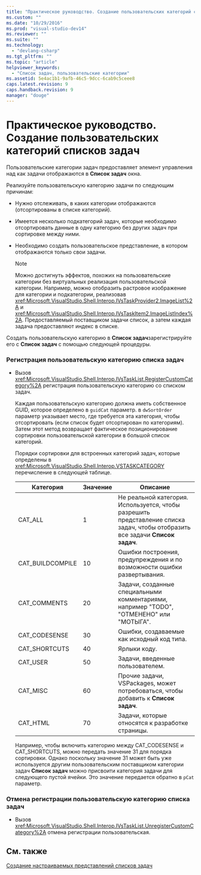 ```yaml
---
title: "Практическое руководство. Создание пользовательских категорий списков задач | Microsoft Docs"
ms.custom: ""
ms.date: "10/29/2016"
ms.prod: "visual-studio-dev14"
ms.reviewer: ""
ms.suite: ""
ms.technology: 
  - "devlang-csharp"
ms.tgt_pltfrm: ""
ms.topic: "article"
helpviewer_keywords: 
  - "Список задач, пользовательские категории"
ms.assetid: 5e4ac1b1-9afb-46c5-9dcc-6cab9c5ceee8
caps.latest.revision: 9
caps.handback.revision: 9
manager: "douge"
---
```

# Практическое руководство. Создание пользовательских категорий списков задач
Пользовательские категории задач предоставляет элемент управления над как задачи отображаются в **Список задач** окна.  
  
 Реализуйте пользовательскую категорию задачи по следующим причинам:  
  
-   Нужно отслеживать, в каких категории отображаются \(отсортированы в списке категорий\).  
  
-   Имеется несколько подкатегорий задач, которые необходимо отсортировать данные в одну категорию без других задач при сортировке между ними.  
  
-   Необходимо создать пользовательское представление, в котором отображаются только свои задачи.  
  
    > [!NOTE]
    >  Можно достигнуть эффектов, похожих на пользовательские категории без виртуальных реализация пользовательской категории.  Например, можно отобразить растровое изображение для категории и подкатегории, реализовав <xref:Microsoft.VisualStudio.Shell.Interop.IVsTaskProvider2.ImageList%2A> и  <xref:Microsoft.VisualStudio.Shell.Interop.IVsTaskItem2.ImageListIndex%2A>.  Предоставляемый поставщиком задачи список, а затем каждая задача предоставляют индекс в списке.  
  
 Создать пользовательскую категорию в **Список задач**зарегистрируйте его с  **Список задач** с помощью следующей процедуры.  
  
### Регистрация пользовательскую категорию списка задач  
  
-   Вызов <xref:Microsoft.VisualStudio.Shell.Interop.IVsTaskList.RegisterCustomCategory%2A> регистрация пользовательскую категорию со списком задач.  
  
     Каждая пользовательскую категорию должна иметь собственное GUID, которое определено в `guidCat` параметр.  в `dwSortOrder` параметр указывает место, где требуется эта категория, чтобы отсортировать \(если список будет отсортирован по категориям\).  Затем этот метод возвращает фактическое позиционирование сортировки пользовательской категории в большой список категорий.  
  
     Порядки сортировки для встроенных категорий задач, которые определены в <xref:Microsoft.VisualStudio.Shell.Interop.VSTASKCATEGORY> перечисление в следующей таблице.  
  
    |Категория|Значение|Описание|  
    |---------------|--------------|--------------|  
    |CAT\_ALL|1|Не реальной категория.  Используется, чтобы разрешить представление списка задач, чтобы отобразить все задачи **Список задач**.|  
    |CAT\_BUILDCOMPILE|10|Ошибки построения, предупреждения и по возможности ошибки развертывания.|  
    |CAT\_COMMENTS|20|Задачи, созданные специальными комментариями, например "TODO", "ОТМЕНЕНО" или "МОТЫГА".|  
    |CAT\_CODESENSE|30|Ошибки, создаваемые как исходный код типа.|  
    |CAT\_SHORTCUTS|40|Ярлыки коду.|  
    |CAT\_USER|50|Задачи, введенные пользователем.|  
    |CAT\_MISC|60|Прочие задачи, VSPackages, может потребоваться, чтобы добавить к **Список задач**.|  
    |CAT\_HTML|70|Задачи, которые относятся к разработке страницы.|  
  
     Например, чтобы включить категорию между CAT\_CODESENSE и CAT\_SHORTCUTS, можно передать значение 31 для порядка сортировки.  Однако поскольку значение 31 может быть уже используется другим пользовательским поставщиком категории задач **Список задач** можно присвоити категория задачи для следующего пустой ячейки.  Это значение передается обратно в `pCat` параметр.  
  
### Отмена регистрации пользовательскую категорию списка задач  
  
-   Вызов <xref:Microsoft.VisualStudio.Shell.Interop.IVsTaskList.UnregisterCustomCategory%2A> отмена регистрации пользовательская.  
  
## См. также  
 [Создание настраиваемых представлений списков задач](/visual-cpp/misc/creating-custom-task-list-views)